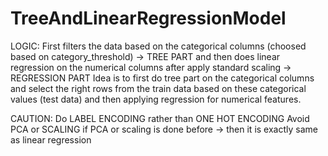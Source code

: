 # TreeAndLinearRegressionModel

LOGIC:
First filters the data based on the categorical columns (choosed based on category_threshold) -> TREE PART
and then does linear regression on the numerical columns after apply standard scaling -> REGRESSION PART
Idea is to first do tree part on the categorical columns and select the right rows from the train data based on 
these categorical values (test data) and then applying regression for numerical features.

CAUTION:
Do LABEL ENCODING rather than ONE HOT ENCODING
Avoid PCA or SCALING
if PCA or scaling is done before -> then it is exactly same as linear regression
